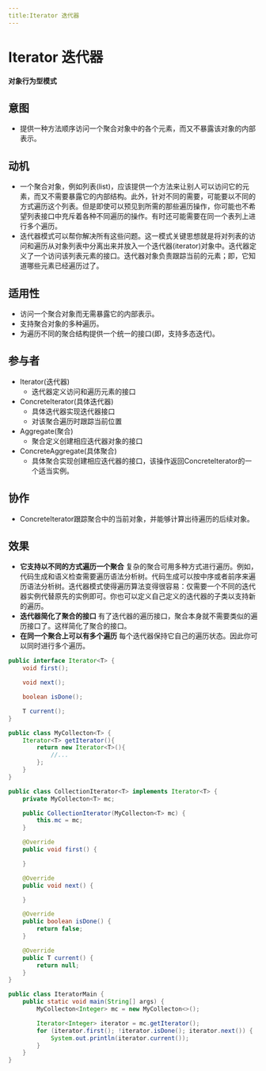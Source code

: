 ```yaml
---
title:Iterator 迭代器
---
```


# Iterator 迭代器
**对象行为型模式**

## 意图
+ 提供一种方法顺序访问一个聚合对象中的各个元素，而又不暴露该对象的内部表示。

## 动机
+ 一个聚合对象，例如列表(list)，应该提供一个方法来让别人可以访问它的元素，而又不需要暴露它的内部结构。此外，针对不同的需要，可能要以不同的方式遍历这个列表。但是即使可以预见到所需的那些遍历操作，你可能也不希望列表接口中充斥着各种不同遍历的操作。有时还可能需要在同一个表列上进行多个遍历。
+ 迭代器模式可以帮你解决所有这些问题。这一模式关键思想就是将对列表的访问和遍历从对象列表中分离出来并放入一个迭代器(iterator)对象中。迭代器定义了一个访问该列表元素的接口。迭代器对象负责跟踪当前的元素；即，它知道哪些元素已经遍历过了。

## 适用性
+ 访问一个聚合对象而无需暴露它的内部表示。
+ 支持聚合对象的多种遍历。
+ 为遍历不同的聚合结构提供一个统一的接口(即，支持多态迭代)。

## 参与者
+ Iterator(迭代器)
  + 迭代器定义访问和遍历元素的接口
+ ConcreteIterator(具体迭代器)
  + 具体迭代器实现迭代器接口
  + 对该聚合遍历时跟踪当前位置
+ Aggregate(聚合)
  + 聚合定义创建相应迭代器对象的接口
+ ConcreteAggregate(具体聚合)
  + 具体聚合实现创建相应迭代器的接口，该操作返回ConcreteIterator的一个适当实例。
  
## 协作
+ ConcreteIterator跟踪聚合中的当前对象，并能够计算出待遍历的后续对象。


## 效果
+ **它支持以不同的方式遍历一个聚合** 复杂的聚合可用多种方式进行遍历。例如，代码生成和语义检查需要遍历语法分析树。代码生成可以按中序或者前序来遍历语法分析树。迭代器模式使得遍历算法变得很容易：仅需要一个不同的迭代器实例代替原先的实例即可。你也可以定义自己定义的迭代器的子类以支持新的遍历。
+ **迭代器简化了聚合的接口** 有了迭代器的遍历接口，聚合本身就不需要类似的遍历接口了。这样简化了聚合的接口。
+ **在同一个聚合上可以有多个遍历** 每个迭代器保持它自己的遍历状态。因此你可以同时进行多个遍历。

~~~ java
public interface Iterator<T> {
    void first();

    void next();

    boolean isDone();

    T current();
}

public class MyCollecton<T> {
    Iterator<T> getIterator(){
        return new Iterator<T>(){
            //...
        };
    }
}

public class CollectionIterator<T> implements Iterator<T> {
    private MyCollecton<T> mc;

    public CollectionIterator(MyCollecton<T> mc) {
        this.mc = mc;
    }

    @Override
    public void first() {

    }

    @Override
    public void next() {

    }

    @Override
    public boolean isDone() {
        return false;
    }

    @Override
    public T current() {
        return null;
    }
}

public class IteratorMain {
    public static void main(String[] args) {
        MyCollecton<Integer> mc = new MyCollecton<>();

        Iterator<Integer> iterator = mc.getIterator();
        for (iterator.first(); !iterator.isDone(); iterator.next()) {
            System.out.println(iterator.current());
        }
    }
}
~~~